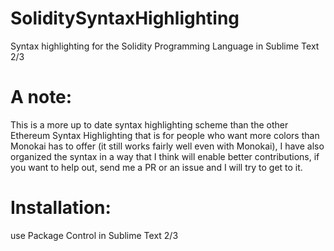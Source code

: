 # SoliditySyntaxHighlighting 
Syntax highlighting for the Solidity Programming Language in Sublime Text 2/3

# A note: 

This is a more up to date syntax highlighting scheme than the other Ethereum Syntax Highlighting that is for people who want more colors than Monokai has to offer (it still works fairly well even with Monokai), I have also organized the syntax in a way that I think will enable better contributions, if you want to help out, send me a PR or an issue and I will try to get to it. 

# Installation: 

use Package Control in Sublime Text 2/3
